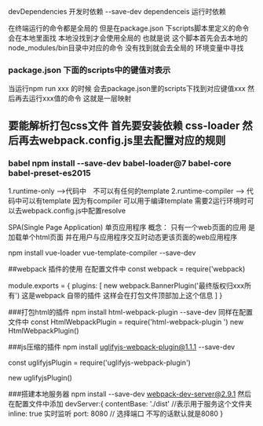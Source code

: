 devDependencies 开发时依赖             --save-dev
dependenceis  运行时依赖

在终端运行的命令都是全局的 
但是在package.json 下scripts脚本里定义的命令会在本地里面找 本地没找到才会使用全局的
也就是说 这个脚本首先会去本地的node_modules/bin目录中对应的命令 没有找到就会去全局的
环境变量中寻找
### package.json 下面的scripts中的键值对表示
当运行npm run xxx 的时候 会去package.json里的scripts下找到对应键值xxx 然后再去运行xxx值的命令  这就是一层映射

## 要能解析打包css文件 首先要安装依赖 css-loader 然后再去webpack.config.js里去配置对应的规则

### babel npm install --save-dev babel-loader@7 babel-core babel-preset-es2015

1.runtime-only -->代码中　不可以有任何的template
2.runtime-compiler --> 代码中可以有template 因为有compiler 可以用于编译template 
需要2运行环境时可以去webpack.config.js中配置resolve

SPA(Single Page Application) 单页应用程序
概念： 只有一个web页面的应用 是加载单个html页面 并在用户与应用程序交互时动态更该页面的web应用程序

npm install vue-loader vue-template-compiler --save-dev

##webpack 插件的使用
在配置文件中
const webpack = require('webpack)

module.exports = {
  plugins: [ 
    new webpack.BannerPlugin('最终版权归xxx所有')  这是webpack 自带的插件 这样会在打包文件顶部加上这个信息
  ]
}

###打包html的插件
npm install html-webpack-plugin --save-dev
同样在配置文件中
const HtmlWebpackPlugin = require('html-webpack-plugin ')
new HtmlWebpackPlugin()

###js压缩的插件
npm install uglifyjs-webpack-plugin@1.1.1 --save-dev

const uglifyjsPlugin = require('uglifyjs-webpack-plugin')

new uglifyjsPlugin()

###搭建本地服务器
npm install --save-dev webpack-dev-server@2.9.1
然后在配置文件中添加
devServer:{
  contentBase: './dist'   //表示用于服务这个文件夹
  inline: true    实时监听
  port: 8080   // 选择端口 不写的话默认就是8080
}